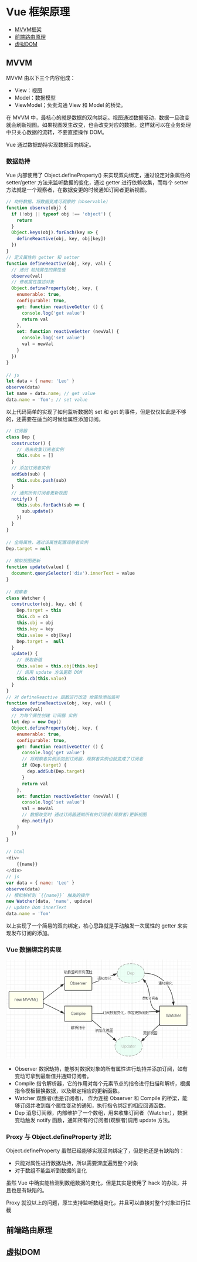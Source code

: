 # Vue 框架原理

+ [MVVM框架](#MVVM)
+ [前端路由原理](#前端路由原理)
+ [虚拟DOM](#虚拟dom)

## MVVM

MVVM 由以下三个内容组成：

+ View：视图
+ Model：数据模型
+ ViewModel；负责沟通 View 和 Model 的桥梁。

在 MVVM 中，最核心的就是数据的双向绑定。视图通过数据驱动，数据一旦改变就会刷新视图。如果视图发生改变，也会改变对应的数据。这样就可以在业务处理中只关心数据的流转，不要直接操作 DOM。

Vue 通过数据劫持实现数据双向绑定。

### 数据劫持

Vue 内部使用了 Object.defineProperty() 来实现双向绑定，通过设定对象属性的 setter/getter 方法来监听数据的变化，通过 getter 进行依赖收集，而每个 setter 方法就是一个观察者，在数据变更的时候通知订阅者更新视图。

```js
// 劫持数据，将数据变成可观察的（observable）
function observe(obj) {
  if (!obj || typeof obj !== 'object') {
    return
  }
  Object.keys(obj).forEach(key => {
    defineReactive(obj, key, obj[key])
  })
}
// 定义属性的 getter 和 setter
function defineReactive(obj, key, val) {
  // 递归 劫持属性的属性值
  observe(val)
  // 修改属性描述对象
  Object.defineProperty(obj, key, {
    enumerable: true,
    configurable: true,
    get: function reactiveGetter () {
      console.log('get value')
      return val
    },
    set: function reactiveSetter (newVal) {
      console.log('set value')
      val = newVal
    }
  })
}

// js
let data = { name: 'Leo' }
observe(data)
let name = data.name; // get value
data.name = 'Tom'; // set value
```

以上代码简单的实现了如何监听数据的 set 和 get 的事件，但是仅仅如此是不够的，还需要在适当的时候给属性添加订阅。

```js
// 订阅器
class Dep {
  constructor() {
    // 用来收集订阅者实例
    this.subs = []
  }
  // 添加订阅者实例
  addSub(sub) {
    this.subs.push(sub)
  }
  // 通知所有订阅者更新视图
  notify() {
    this.subs.forEach(sub => {
      sub.update()
    })
  }
}

// 全局属性，通过该属性配置观察者实例
Dep.target = null

// 模拟视图更新
function update(value) {
  document.querySelector('div').innerText = value
}

// 观察者
class Watcher {
  constructor(obj, key, cb) {
    Dep.target = this
    this.cb = cb
    this.obj = obj
    this.key = key
    this.value = obj[key]
    Dep.target =  null
  }
  update() {
    // 获取新值
    this.value = this.obj[this.key]
    // 调用 update 方法更新 DOM
    this.cb(this.value)
  }
}
// 对 defineReactive 函数进行改造 给属性添加监听
function defineReactive(obj, key, val) {
  observe(val)
  // 为每个属性创建 订阅器 实例
  let dep = new Dep()
  Object.defineProperty(obj, key, {
    enumerable: true,
    configurable: true,
    get: function reactiveGetter () {
      console.log('get value')
      // 将观察者实例添加到订阅器，观察者实例也就变成了订阅者
      if (Dep.target) {
        dep.addSub(Dep.target)
      }
      return val
    },
    set: function reactiveSetter (newVal) {
      console.log('set value')
      val = newVal
      // 数据改变时 通过订阅器通知所有的订阅者(观察者)更新视图
      dep.notify()
    }
  })
}

// html
<div>
    {{name}}
</div>
// js
var data = { name: 'Leo' }
observe(data)
// 模拟解析到 `{{name}}` 触发的操作
new Watcher(data, 'name', update)
// update Dom innerText
data.name = 'Tom'
```

以上实现了一个简易的双向绑定，核心思路就是手动触发一次属性的 getter 来实现发布订阅的添加。

### Vue 数据绑定的实现

![Vue数据绑定](/img/shujvbangding.png)

+ Observer 数据劫持，能够对数据对象的所有属性进行劫持并添加订阅，如有变动可拿到最新值并通知订阅者。
+ Compile 指令解析器，它的作用对每个元素节点的指令进行扫描和解析，根据指令模板替换数据，以及绑定相应的更新函数。
+ Watcher 观察者(也是订阅者)， 作为连接 Observer 和 Compile 的桥梁，能够订阅并收到每个属性变动的通知，执行指令绑定的相应回调函数。
+ Dep 消息订阅器，内部维护了一个数组，用来收集订阅者（Watcher），数据变动触发 notify 函数，通知所有的订阅者(观察者)调用 update 方法。

### Proxy 与 Object.defineProperty 对比

Object.defineProperty 虽然已经能够实现双向绑定了，但是他还是有缺陷的：

+ 只能对属性进行数据劫持，所以需要深度遍历整个对象
+ 对于数组不能监听到数据的变化

虽然 Vue 中确实能检测到数组数据的变化，但是其实是使用了 hack 的办法，并且也是有缺陷的。

Proxy 就没以上的问题，原生支持监听数组变化，并且可以直接对整个对象进行拦截

## 前端路由原理

## 虚拟DOM